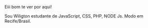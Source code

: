 Eiii bom te ver por aqui! 

Sou Wiligton estudante de JavaScript, CSS, PHP, NODE Js.
Modo em Recife/Brasil.
<!---
wiligtonsantos/wiligtonsantos is a ✨ special ✨ repository because its `README.md` (this file) appears on your GitHub profile.
You can click the Preview link to take a look at your changes.
--->

